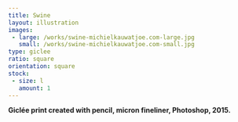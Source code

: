 ```yaml
---
title: Swine
layout: illustration
images:
 - large: /works/swine-michielkauwatjoe.com-large.jpg
   small: /works/swine-michielkauwatjoe.com-small.jpg
type: giclee
ratio: square
orientation: square
stock:
 - size: l
   amount: 1
---
```


**Giclée print created with pencil, micron fineliner, Photoshop, 2015.**
